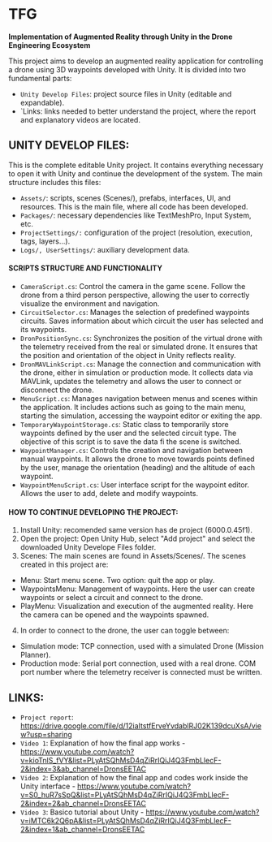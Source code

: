 # TFG
**Implementation of Augmented Reality through Unity in the Drone Engineering Ecosystem** 

This project aims to develop an augmented reality application for controlling a drone using 3D waypoints developed with Unity. It is divided into two fundamental parts:
- `Unity Develop Files`: project source files in Unity (editable and expandable).
- `Links: links needed to better understand the project, where the report and explanatory videos are located.

## UNITY DEVELOP FILES:
This is the complete editable Unity project. It contains everything necessary to open it with Unity and continue the development of the system. The main structure includes this files:
- `Assets/`: scripts, scenes (Scenes/), prefabs, interfaces, UI, and resources. This is the main file, where all code has been developed.
- `Packages/`: necessary dependencies like TextMeshPro, Input System, etc.
- `ProjectSettings/:` configuration of the project (resolution, execution, tags, layers...).
- `Logs/, UserSettings/`: auxiliary development data.

#### SCRIPTS STRUCTURE AND FUNCTIONALITY
- `CameraScript.cs`: Control the camera in the game scene. Follow the drone from a third person perspective, allowing the user to correctly visualize the environment and navigation.
- `CircuitSelector.cs`: Manages the selection of predefined waypoints circuits. Saves information about which circuit the user has selected and its waypoints.
- `DronPositionSync.cs`: Synchronizes the position of the virtual drone with the telemetry received from the real or simulated drone. It ensures that the position and orientation of the object in Unity reflects reality.
- `DronMAVLinkScript.cs`: Manage the connection and communication with the drone, either in simulation or production mode. It collects data via MAVLink, updates the telemetry and allows the user to connect or disconnect the drone.
- `MenuScript.cs`: Manages navigation between menus and scenes within the application. It includes actions such as going to the main menu, starting the simulation, accessing the waypoint editor or exiting the app.
- `TemporaryWaypointStorage.cs`: Static class to temporarily store waypoints defined by the user and the selected circuit type. The objective of this script is to save the data fi the scene is switched.
- `WaypointManager.cs`: Controls the creation and navigation between manual waypoints. It allows the drone to move towards points defined by the user, manage the orientation (heading) and the altitude of each waypoint.
- `WaypointMenuScript.cs`: User interface script for the waypoint editor. Allows the user to add, delete and modify waypoints.

#### HOW TO CONTINUE DEVELOPING THE PROJECT:
1. Install Unity: recomended same version has de project (6000.0.45f1).
2. Open the project: Open Unity Hub, select "Add project" and select the downloaded Unity Develope Files folder.
3. Scenes: The main scenes are found in Assets/Scenes/. The scenes created in this project are:
  - Menu: Start menu scene. Two option: quit the app or play.
  - WaypointsMenu: Management of waypoints. Here the user can create waypoints or select a circuit and connect to the drone.
  - PlayMenu: Visualization and execution of the augmented reality. Here the camera can be opened and the waypoints spawned.
4. In order to connect to the drone, the user can toggle between:
  - Simulation mode: TCP connection, used with a simulated Drone (Mission Planner).
  - Production mode: Serial port connection, used with a real drone. COM port number where the telemetry receiver is connected must be written.



## LINKS:
- `Project report`: https://drive.google.com/file/d/12iaItstfErveYvdablRJ02K139dcuXsA/view?usp=sharing
- `Video 1`: Explanation of how the final app works - https://www.youtube.com/watch?v=kioTnlS_fVY&list=PLyAtSQhMsD4qZiRrIQiJ4Q3FmbLlecF-2&index=3&ab_channel=DronsEETAC
- `Video 2`: Explanation of how the final app and codes work inside the Unity interface - https://www.youtube.com/watch?v=S0_huR7sSpQ&list=PLyAtSQhMsD4qZiRrIQiJ4Q3FmbLlecF-2&index=2&ab_channel=DronsEETAC
- `Video 3`: Basico tutorial about Unity - https://www.youtube.com/watch?v=iMTC6k2Q6pA&list=PLyAtSQhMsD4qZiRrIQiJ4Q3FmbLlecF-2&index=1&ab_channel=DronsEETAC


